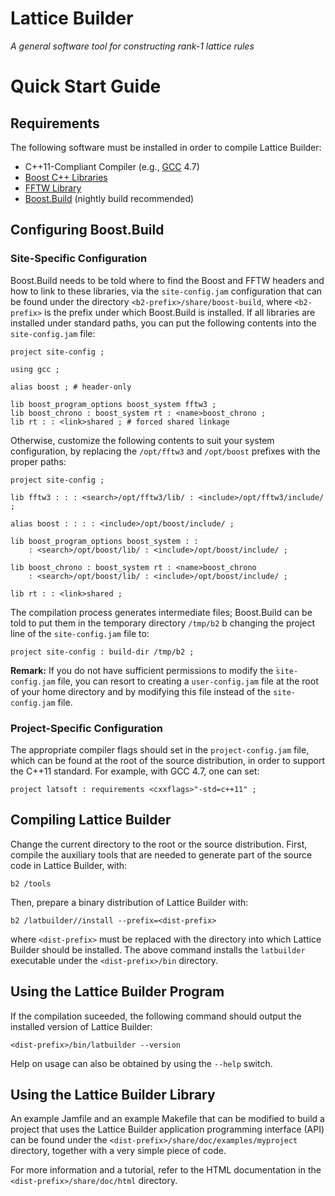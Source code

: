 # Lattice Builder

_A general software tool for constructing rank-1 lattice rules_

# Quick Start Guide

## Requirements

The following software must be installed in order to compile Lattice Builder:

* C++11-Compliant Compiler (e.g., [GCC](http://gcc.gnu.org) 4.7)
* [Boost C++ Libraries](http://www.boost.org/)
* [FFTW Library](http://www.fftw.org/)
* [Boost.Build](http://www.boost.org/boost-build2/) (nightly build recommended)


## Configuring Boost.Build

### Site-Specific Configuration

Boost.Build needs to be told where to find the Boost and FFTW headers and how to
link to these libraries, via the `site-config.jam` configuration that can be
found under the directory `<b2-prefix>/share/boost-build`, where `<b2-prefix>`
is the prefix under which Boost.Build is installed.  If all libraries are
installed under standard paths, you can put the following contents into the
`site-config.jam` file:

	project site-config ;

	using gcc ;

	alias boost ; # header-only

	lib boost_program_options boost_system fftw3 ;
	lib boost_chrono : boost_system rt : <name>boost_chrono ;
	lib rt : : <link>shared ; # forced shared linkage

Otherwise, customize the following contents to suit your system configuration,
by replacing the `/opt/fftw3` and `/opt/boost` prefixes with the proper paths:

	project site-config ;
	
	lib fftw3 : : : <search>/opt/fftw3/lib/ : <include>/opt/fftw3/include/ ;

	alias boost : : : : <include>/opt/boost/include/ ;
	
	lib boost_program_options boost_system : :
		: <search>/opt/boost/lib/ : <include>/opt/boost/include/ ;

	lib boost_chrono : boost_system rt : <name>boost_chrono
		: <search>/opt/boost/lib/ : <include>/opt/boost/include/ ;

	lib rt : : <link>shared ;

The compilation process generates intermediate files; Boost.Build can be told to
put them in the temporary directory `/tmp/b2` b changing the project line of the
`site-config.jam` file to:

	project site-config : build-dir /tmp/b2 ;

**Remark:** If you do not have sufficient permissions to modify
the ̀`site-config.jam` file, you can resort to creating a `user-config.jam` file
at the root of your home directory and by modifying this file instead of the
`site-config.jam` file.


### Project-Specific Configuration

The appropriate compiler flags should set in the `project-config.jam` file,
which can be found at the root of the source distribution, in order to support
the C++11 standard.  For example, with GCC 4.7, one can set:

	project latsoft : requirements <cxxflags>"-std=c++11" ;


## Compiling Lattice Builder

Change the current directory to the root or the source distribution.
First, compile the auxiliary tools that are needed to generate part of the
source code in Lattice Builder, with:

	b2 /tools

Then, prepare a binary distribution of Lattice Builder with:

	b2 /latbuilder//install --prefix=<dist-prefix>

where `<dist-prefix>` must be replaced with the directory into which Lattice
Builder should be installed.  The above command installs the `latbuilder`
executable under the `<dist-prefix>/bin` directory.


## Using the Lattice Builder Program

If the compilation suceeded, the following command should output the installed 
version of Lattice Builder:

	<dist-prefix>/bin/latbuilder --version

Help on usage can also be obtained by using the `--help` switch.


## Using the Lattice Builder Library

An example Jamfile and an example Makefile that can be modified to build a
project that uses the Lattice Builder application programming interface (API)
can be found under the `<dist-prefix>/share/doc/examples/myproject` directory,
together with a very simple piece of code.

For more information and a tutorial, refer to the HTML documentation in the
`<dist-prefix>/share/doc/html` directory.
